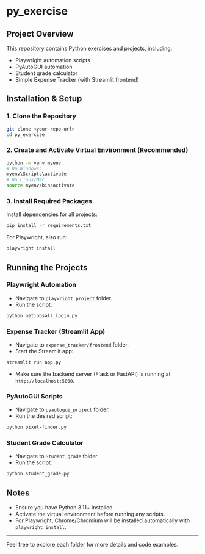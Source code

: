 # py_exercise

## Project Overview
This repository contains Python exercises and projects, including:
- Playwright automation scripts
- PyAutoGUI automation
- Student grade calculator
- Simple Expense Tracker (with Streamlit frontend)

## Installation & Setup

### 1. Clone the Repository
```bash
git clone <your-repo-url>
cd py_exercise
```

### 2. Create and Activate Virtual Environment (Recommended)
```bash
python -m venv myenv
# On Windows:
myenv\Scripts\activate
# On Linux/Mac:
source myenv/bin/activate
```

### 3. Install Required Packages
Install dependencies for all projects:
```bash
pip install -r requirements.txt
```

For Playwright, also run:
```bash
playwright install
```

## Running the Projects

### Playwright Automation
- Navigate to `playwright_project` folder.
- Run the script:
```bash
python netjobsall_login.py
```

### Expense Tracker (Streamlit App)
- Navigate to `expense_tracker/frontend` folder.
- Start the Streamlit app:
```bash
streamlit run app.py
```
- Make sure the backend server (Flask or FastAPI) is running at `http://localhost:5000`.

### PyAutoGUI Scripts
- Navigate to `pyautogui_project` folder.
- Run the desired script:
```bash
python pixel-finder.py
```

### Student Grade Calculator
- Navigate to `Student_grade` folder.
- Run the script:
```bash
python student_grade.py
```

## Notes
- Ensure you have Python 3.11+ installed.
- Activate the virtual environment before running any scripts.
- For Playwright, Chrome/Chromium will be installed automatically with `playwright install`.

---
Feel free to explore each folder for more details and code examples.


